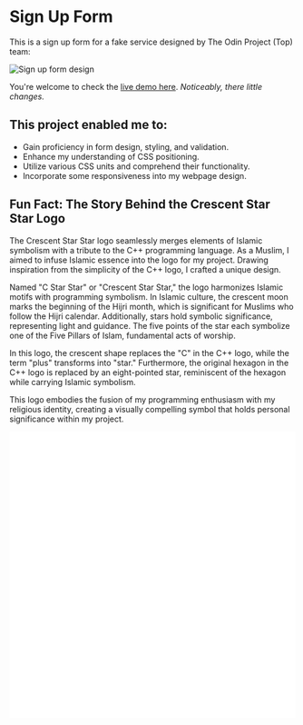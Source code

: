 # Sign Up Form

This is a sign up form for a fake service designed by The Odin Project (Top) team:

![Sign up form design](https://cdn.statically.io/gh/TheOdinProject/curriculum/5f37d43908ef92499e95a9b90fc3cc291a95014c/html_css/project-sign-up-form/sign-up-form.png)

You're welcome to check the [live demo here](https://abed-37h.github.io/sign-up-form). *Noticeably, there little changes.*


## This project enabled me to:

- Gain proficiency in form design, styling, and validation.
- Enhance my understanding of CSS positioning.
- Utilize various CSS units and comprehend their functionality.
- Incorporate some responsiveness into my webpage design.

## Fun Fact: The Story Behind the Crescent Star Star Logo

The Crescent Star Star logo seamlessly merges elements of Islamic symbolism with a tribute to the C++ programming language. As a Muslim, I aimed to infuse Islamic essence into the logo for my project. Drawing inspiration from the simplicity of the C++ logo, I crafted a unique design.

Named "C Star Star" or "Crescent Star Star," the logo harmonizes Islamic motifs with programming symbolism. In Islamic culture, the crescent moon marks the beginning of the Hijri month, which is significant for Muslims who follow the Hijri calendar. Additionally, stars hold symbolic significance, representing light and guidance. The five points of the star each symbolize one of the Five Pillars of Islam, fundamental acts of worship.

In this logo, the crescent shape replaces the "C" in the C++ logo, while the term "plus" transforms into "star." Furthermore, the original hexagon in the C++ logo is replaced by an eight-pointed star, reminiscent of the hexagon while carrying Islamic symbolism.

This logo embodies the fusion of my programming enthusiasm with my religious identity, creating a visually compelling symbol that holds personal significance within my project.

![Crescent Star Star logo](./images/crescent-star-star-logo.png)

